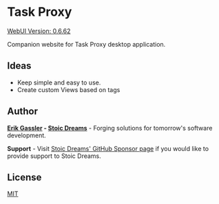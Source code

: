 # Task Proxy

[WebUI Version: 0.6.62](https://github.com/StoicDreams/RustWebUI)

Companion website for Task Proxy desktop application.

## Ideas

* Keep simple and easy to use.
* Create custom Views based on tags

## Author

**[Erik Gassler](https://www.erikgassler.com) - [Stoic Dreams](https://www.stoicdreams.com)** - Forging solutions for tomorrow's software development.

**Support** - Visit [Stoic Dreams' GitHub Sponsor page](https://github.com/sponsors/StoicDreams) if you would like to provide support to Stoic Dreams.

## License

[MIT](LICENSE)
